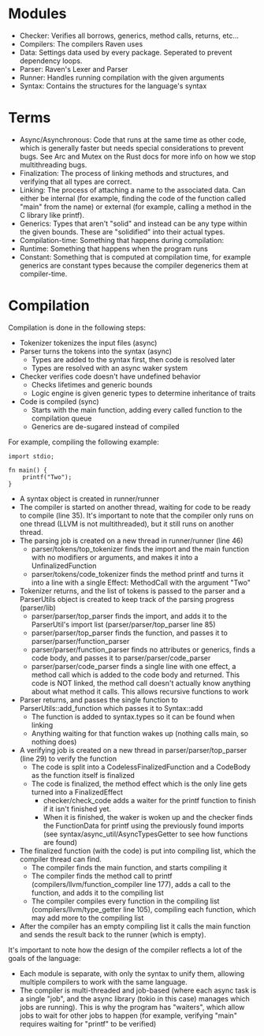 # Modules

- Checker: Verifies all borrows, generics, method calls, returns, etc...
- Compilers: The compilers Raven uses
- Data: Settings data used by every package. Seperated to prevent dependency loops.
- Parser: Raven's Lexer and Parser
- Runner: Handles running compilation with the given arguments
- Syntax: Contains the structures for the language's syntax

# Terms
- Async/Asynchronous: Code that runs at the same time as other code, which is generally faster but needs special considerations to prevent bugs. See Arc and Mutex on the Rust docs for more info on how we stop multithreading bugs.
- Finalization: The process of linking methods and structures, and verifying that all types are correct.
- Linking: The process of attaching a name to the associated data. Can either be internal (for example, finding the code of the function called "main" from the name) or external (for example, calling a method in the C library like printf).
- Generics: Types that aren't "solid" and instead can be any type within the given bounds. These are "solidified" into their actual types.
- Compilation-time: Something that happens during compilation:
- Runtime: Something that happens when the program runs
- Constant: Something that is computed at compilation time, for example generics are constant types because the compiler degenerics them at compiler-time. 

# Compilation

Compilation is done in the following steps:
- Tokenizer tokenizes the input files (async)
- Parser turns the tokens into the syntax (async)
  - Types are added to the syntax first, then code is resolved later
  - Types are resolved with an async waker system
- Checker verifies code doesn't have undefined behavior
  - Checks lifetimes and generic bounds
  - Logic engine is given generic types to determine inheritance of traits
- Code is compiled (sync)
  - Starts with the main function, adding every called function to the compilation queue
  - Generics are de-sugared instead of compiled

For example, compiling the following example:

```
import stdio;

fn main() {
    printf("Two");
}
```

- A syntax object is created in runner/runner
- The compiler is started on another thread, waiting for code to be ready to compile (line 35). It's important to note that the compiler only runs on one thread (LLVM is not multithreaded), but it still runs on another thread.
- The parsing job is created on a new thread in runner/runner (line 46)
  - parser/tokens/top_tokenizer finds the import and the main function with no modifiers or arguments, and makes it into a UnfinalizedFunction
  - parser/tokens/code_tokenizer finds the method printf and turns it into a line with a single Effect: MethodCall with the argument "Two"
- Tokenizer returns, and the list of tokens is passed to the parser and a ParserUtils object is created to keep track of the parsing progress (parser/lib)
  - parser/parser/top_parser finds the import, and adds it to the ParserUtil's import list (parser/parser/top_parser line 85)
  - parser/parser/top_parser finds the function, and passes it to parser/parser/function_parser
  - parser/parser/function_parser finds no attributes or generics, finds a code body, and passes it to parser/parser/code_parser
  - parser/parser/code_parser finds a single line with one effect, a method call which is added to the code body and returned. This code is NOT linked, the method call doesn't actually know anything about what method it calls. This allows recursive functions to work
- Parser returns, and passes the single function to ParserUtils::add_function which passes it to Syntax::add
  - The function is added to syntax.types so it can be found when linking
  - Anything waiting for that function wakes up (nothing calls main, so nothing does)
- A verifying job is created on a new thread in parser/parser/top_parser (line 29) to verify the function
  - The code is split into a CodelessFinalizedFunction and a CodeBody as the function itself is finalized
  - The code is finalized, the method effect which is the only line gets turned into a FinalizedEffect
    - checker/check_code adds a waiter for the printf function to finish if it isn't finished yet.
    - When it is finished, the waker is woken up and the checker finds the FunctionData for printf using the previously found imports (see syntax/async_util/AsyncTypesGetter to see how functions are found)
- The finalized function (with the code) is put into compiling list, which the compiler thread can find.
  - The compiler finds the main function, and starts compiling it
  - The compiler finds the method call to printf (compilers/llvm/function_compiler line 177), adds a call to the function, and adds it to the compiling list
  - The compiler compiles every function in the compiling list (compilers/llvm/type_getter line 105), compiling each function, which may add more to the compiling list
- After the compiler has an empty compiling list it calls the main function and sends the result back to the runner (which is empty).

It's important to note how the design of the compiler reflects a lot of the goals of the language:
- Each module is separate, with only the syntax to unify them, allowing multiple compilers to work with the same language.
- The compiler is multi-threaded and job-based (where each async task is a single "job", and the async library (tokio in this case) manages which jobs are running). This is why the program has "waiters", which allow jobs to wait for other jobs to happen (for example, verifying "main" requires waiting for "printf" to be verified)